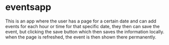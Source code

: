 # eventsapp
This is an app where the user has a page for a certain date and can add events for each hour or time for that specific date,  they then can save the event, but clicking the save button which then saves the information locally. when the page is refreshed,  the event is then shown there permanently.


